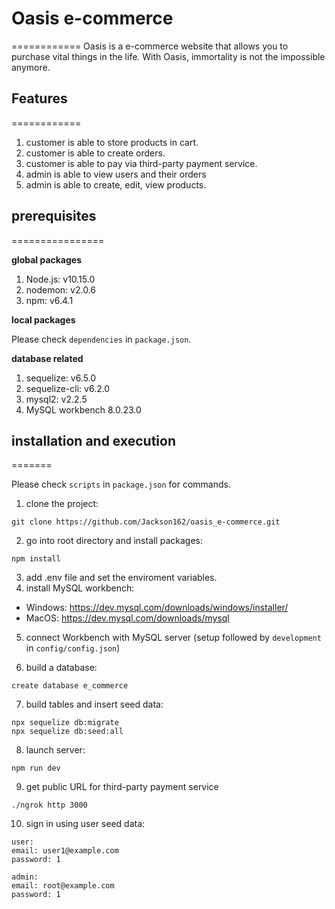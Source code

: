 # Oasis e-commerce
============
Oasis is a e-commerce website that allows you to purchase vital things in the life. With Oasis, immortality is not the impossible anymore. <br> 

## Features
============
1. customer is able to store products in cart.
2. customer is able to create orders.
3. customer is able to pay via third-party payment service.
4. admin is able to view users and their orders
5. admin is able to create, edit, view products.

## prerequisites
================

**global packages**

1. Node.js: v10.15.0 
2. nodemon: v2.0.6
3. npm: v6.4.1

**local packages**

Please check `dependencies` in `package.json`.<br> 

**database related**

1. sequelize: v6.5.0
2. sequelize-cli: v6.2.0
3. mysql2: v2.2.5
4. MySQL workbench 8.0.23.0

## installation and execution
=======

Please check `scripts` in `package.json` for commands.<br> 

1. clone the project:
```
git clone https://github.com/Jackson162/oasis_e-commerce.git
```
2.  go into root directory and install packages: 
```
npm install
```
3. add .env file and set the enviroment variables.
4. install MySQL workbench:

- Windows: https://dev.mysql.com/downloads/windows/installer/
- MacOS: https://dev.mysql.com/downloads/mysql

5. connect Workbench with MySQL server (setup followed by `development` in `config/config.json`)

6. build a database:

```
create database e_commerce
```
7. build tables and insert seed data:

```
npx sequelize db:migrate
npx sequelize db:seed:all
```
8. launch server:
```
npm run dev
```

9. get public URL for third-party payment service
```
./ngrok http 3000
```

10. sign in using user seed data:
```
user:
email: user1@example.com
password: 1

admin:
email: root@example.com
password: 1
```